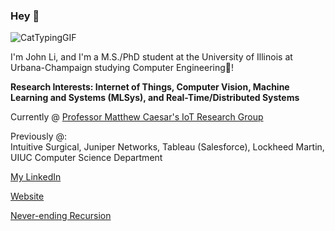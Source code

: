 ### Hey 🌇

![CatTypingGIF](https://user-images.githubusercontent.com/59215442/189495398-c3f8f933-eb90-4083-a4d5-ad47266888f5.gif)

I'm John Li, and I'm a M.S./PhD student at the University of Illinois at Urbana-Champaign studying Computer Engineering🌠!

**Research Interests: Internet of Things, Computer Vision, Machine Learning and Systems (MLSys), and Real-Time/Distributed Systems**

Currently @ [Professor Matthew Caesar's IoT Research Group](https://iot.cs.illinois.edu/welcome/)

Previously @:
<br>
Intuitive Surgical, Juniper Networks, Tableau (Salesforce), Lockheed Martin, UIUC Computer Science Department

[My LinkedIn](https://www.linkedin.com/in/johnli2023/)

[Website](https://johnli25.github.io/)

[Never-ending Recursion](https://github.com/johnli25)

<!--
**johnli25/johnli25** is a ✨ _special_ ✨ repository because its `README.md` (this file) appears on your GitHub profile.

Here are some ideas to get you started:

- 🔭 I’m currently working on ...
- 🌱 I’m currently learning ...
- 👯 I’m looking to collaborate on ...
- 🤔 I’m looking for help with ...
- 💬 Ask me about ...
- 📫 How to reach me: ...
- 😄 Pronouns: ...
- ⚡ Fun fact: ...
-->
